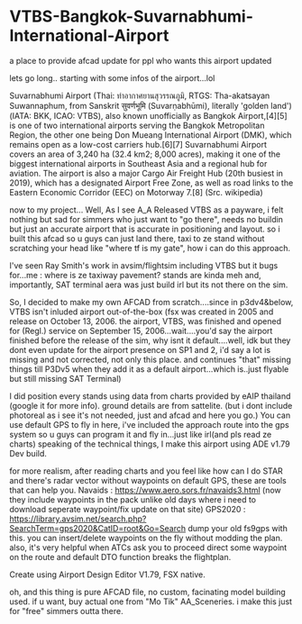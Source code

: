 # VTBS-Bangkok-Suvarnabhumi-International-Airport
a place to provide afcad update for ppl who wants this airport updated

lets go long.. starting with some infos of the airport...lol

Suvarnabhumi Airport (Thai: ท่าอากาศยานสุวรรณภูมิ, RTGS: Tha-akatsayan Suwannaphum, from Sanskrit सुवर्णभूमि (Suvarṇabhūmi), literally 'golden land') (IATA: BKK, ICAO: VTBS), also known unofficially as Bangkok Airport,[4][5] is one of two international airports serving the Bangkok Metropolitan Region, the other one being Don Mueang International Airport (DMK), which remains open as a low-cost carriers hub.[6][7] Suvarnabhumi Airport covers an area of 3,240 ha (32.4 km2; 8,000 acres), making it one of the biggest international airports in Southeast Asia and a regional hub for aviation. The airport is also a major Cargo Air Freight Hub (20th busiest in 2019), which has a designated Airport Free Zone, as well as road links to the Eastern Economic Corridor (EEC) on Motorway 7.[8] (Src. wikipedia)

now to my project...
Well, As I see A_A Released VTBS as a payware, i felt nothing but sad for simmers who just want to "go there", needs no buildin but just an accurate airport that is accurate in positioning and layout. so i built this afcad so u guys can just land there, taxi to ze stand without scratching your head like "where tf is my gate", how i can do this approach.

I've seen Ray Smith's work in avsim/flightsim including VTBS but it bugs for...me : where is ze taxiway pavement? stands are kinda meh and, importantly, SAT terminal aera was just build irl but its not there on the sim.
 
So, I decided to make my own AFCAD from scratch....since in p3dv4&below, VTBS isn't inluded airport out-of-the-box 
(fsx was created in 2005 and release on October 13, 2006. the airport, VTBS, was finished and opened for (Regl.) service on September 15, 2006...wait....you'd say the airport finished before the release of the sim, why isnt it default....well, idk but they dont even update for the airport presence on SP1 and 2, i'd say a lot is missing and not corrected, not only this place. and continues "that" missing things till P3Dv5 when they add it as a default airport...which is..just flyable but still missing SAT Terminal) 

I did position every stands using data from charts provided by eAIP thailand (google it for more info). ground details are from sattelite. (but i dont include photoreal as i see it's not needed, just and afcad and here you go.)
You can use default GPS to fly in here, i've included the approach route into the gps system so u guys can program it and fly in...just like irl(and pls read ze charts)
speaking of the technical things, I make this airport using ADE v1.79 Dev build.


for more realism, after reading charts and you feel like how can I do STAR and there's radar vector without waypoints on default GPS, these are tools that can help you.
Navaids : https://www.aero.sors.fr/navaids3.html (now they include waypoints in the pack unlike old days where i need to download seperate waypoint/fix update on that site)
GPS2020 : https://library.avsim.net/search.php?SearchTerm=gps2020&CatID=root&Go=Search dump your old fs9gps with this. you can insert/delete waypoints on the fly without modding the plan.
		  also, it's very helpful when ATCs ask you to proceed direct some waypoint on the route and default DTO function breaks the flightplan. 
		  
		  
Create using Airport Design Editor V1.79, FSX native. 

oh, and this thing is pure AFCAD file, no custom, facinating model building used. if u want, buy actual one from "Mo Tik" AA_Sceneries. i make this just for "free" simmers outta there.
